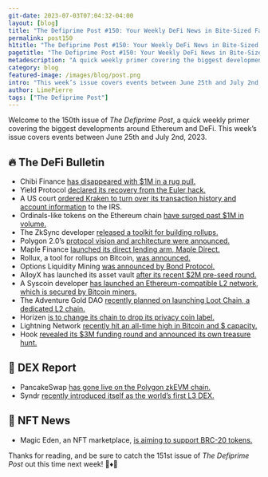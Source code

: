 ```yaml
---
git-date: 2023-07-03T07:04:32-04:00
layout: [blog]
title: "The Defiprime Post #150: Your Weekly DeFi News in Bite-Sized Fashion"
permalink: post150
h1title: "The Defiprime Post #150: Your Weekly DeFi News in Bite-Sized Fashion"
pagetitle: "The Defiprime Post #150: Your Weekly DeFi News in Bite-Sized Fashion"
metadescription: "A quick weekly primer covering the biggest developments around Ethereum and DeFi. This week’s issue covers events between June 25th and July 2nd, 2023"
category: blog
featured-image: /images/blog/post.png
intro: "This week’s issue covers events between June 25th and July 2nd, 2023"
author: LimePierre
tags: ["The Defiprime Post"]
---
```

 
Welcome to the 150th issue of _The Defiprime Post_, a quick weekly primer covering the biggest developments around Ethereum and DeFi. This week’s issue covers events between June 25th and July 2nd, 2023.


## 🔥 The DeFi Bulletin

* Chibi Finance [has disappeared with $1M in a rug pull.](https://www.theblock.co/post/236615/chibi-finance-vanishes-with-1-million-on-arbitrum-network-in-apparent-rug-pull)
* Yield Protocol [declared its recovery from the Euler hack.](https://cointelegraph.com/news/yield-protocol-declares-full-recovery-from-euler-hack-awaits-user-token-exchange)
* A US court [ordered Kraken to turn over its transaction history and account information](https://www.coindesk.com/policy/2023/06/30/court-orders-kraken-to-turn-over-history-transaction-and-account-information-to-irs/) to the IRS.
* Ordinals-like tokens on the Ethereum chain [have surged past $1M in volume.](https://www.theblock.co/post/236632/ordinals-like-tokens-on-ethereum-surge-past-1-million-in-volume)
* The ZkSync developer [released a toolkit for building rollups.](https://www.coindesk.com/tech/2023/06/26/zksync-developer-releases-toolkit-for-building-ethereum-rollups/)
* Polygon 2.0’s [protocol vision and architecture were announced.](https://polygon.technology/blog/polygon-2-0-protocol-vision-and-architecture)
* Maple Finance [launched its direct lending arm, Maple Direct.](https://www.theblock.co/post/236790/maple-finance-launches-direct-lending-arm-maple-direct)
* Rollux, a tool for rollups on Bitcoin, [was announced.](https://medium.com/@SYSLabsOfficial/introducing-rollux-bringing-rollups-on-bitcoin-to-the-masses-5966369d660f)
* Options Liquidity Mining [was announced by Bond Protocol.](https://medium.com/@Bond_Protocol/introducing-options-liquidity-mining-9beee41e6fdf)
* AlloyX has launched its asset vault [after its recent $2M pre-seed round.](https://www.theblock.co/post/236406/alloyx-real-world-asset-defi-vault)
* A Syscoin developer [has launched an Ethereum-compatible L2 network, which is secured by Bitcoin miners.](https://www.coindesk.com/tech/2023/06/28/syscoin-developer-launches-ethereum-compatible-layer-2-network-secured-by-bitcoin-miners/)
* The Adventure Gold DAO [recently planned on launching Loot Chain, a dedicated L2 chain.](https://mirror.xyz/agld.eth/W9WEsdjCf4ZU7gHw7NQDq8C0d352eH0mUuf-x0HtMBU)
* Horizen [is to change its chain to drop its privacy coin label.](https://www.theblock.co/post/236861/grayscale-backed-horizen-to-change-blockchain-to-drop-privacy-coin-label)
* Lightning Network [recently hit an all-time high in Bitcoin and $ capacity.](https://www.theblock.co/post/236315/lightning-network-capacity)
* Hook [revealed its $3M funding round and announced its own treasure hunt.](https://blog.hook.xyz/announcing-our-fundraising/)


## 💱 DEX Report

* PancakeSwap [has gone live on the Polygon zkEVM chain.](https://www.coindesk.com/tech/2023/06/29/decentralized-exchange-pancakeswap-goes-live-on-polygon-zkevm-blockchain/)
* Syndr [recently introduced itself as the world’s first L3 DEX.](https://medium.com/syndr/introducing-syndr-chain-70d85ddc0119)

 
## 💎 NFT News

* Magic Eden, an NFT marketplace, [is aiming to support BRC-20 tokens.](https://decrypt.co/146415/magic-eden-dives-deeper-bitcoin-brc-20-tokens)

Thanks for reading, and be sure to catch the 151st issue of _The Defiprime Post_ out this time next week! 👋♦️👋
